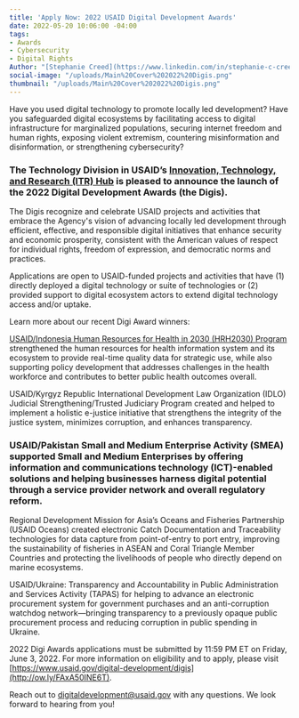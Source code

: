 ```yaml
---
title: 'Apply Now: 2022 USAID Digital Development Awards'
date: 2022-05-20 10:06:00 -04:00
tags:
- Awards
- Cybersecurity
- Digital Rights
Author: "[Stephanie Creed](https://www.linkedin.com/in/stephanie-c-creed/)"
social-image: "/uploads/Main%20Cover%202022%20Digis.png"
thumbnail: "/uploads/Main%20Cover%202022%20Digis.png"
---
```


Have you used digital technology to promote locally led development? Have you safeguarded digital ecosystems by facilitating access to digital infrastructure for marginalized populations, securing internet freedom and human rights, exposing violent extremism, countering misinformation and disinformation, or strengthening cybersecurity?

<!--more-->

### The Technology Division in USAID’s [Innovation, Technology, and Research (ITR) Hub](https://www.usaid.gov/innovation-technology-research) is pleased to announce the launch of the 2022 Digital Development Awards (the Digis).

The Digis recognize and celebrate USAID projects and activities that embrace the Agency's vision of advancing locally led development through efficient, effective, and responsible digital initiatives that enhance security and economic prosperity, consistent with the American values of respect for individual rights, freedom of expression, and democratic norms and practices. 

Applications are open to USAID-funded projects and activities that have (1) directly deployed a digital technology or suite of technologies or (2) provided support to digital ecosystem actors to extend digital technology access and/or uptake. 

Learn more about our recent Digi Award winners: 

[USAID/Indonesia Human Resources for Health in 2030 (HRH2030) Program](https://hrh2030program.org/final-report-indonesia/)  strengthened the human resources for health information system and its ecosystem to provide real-time quality data for strategic use, while also supporting policy development that addresses challenges in the health workforce and contributes to better public health outcomes overall.

USAID/Kyrgyz Republic International Development Law Organization (IDLO) Judicial Strengthening/Trusted Judiciary Program created and helped to implement a holistic e-justice initiative that strengthens the integrity of the justice system, minimizes corruption, and enhances transparency.

### USAID/Pakistan Small and Medium Enterprise Activity (SMEA) supported Small and Medium Enterprises by offering information and communications technology (ICT)-enabled solutions and helping businesses harness digital potential through a service provider network and overall regulatory reform.

Regional Development Mission for Asia’s Oceans and Fisheries Partnership (USAID Oceans) created electronic Catch Documentation and Traceability technologies for data capture from point-of-entry to port entry, improving the sustainability of fisheries in ASEAN and Coral Triangle Member Countries and protecting the livelihoods of people who directly depend on marine ecosystems.

USAID/Ukraine: Transparency and Accountability in Public Administration and Services Activity (TAPAS) for helping to advance an electronic procurement system for government purchases and an anti-corruption watchdog network—bringing transparency to a previously opaque public procurement process and reducing corruption in public spending in Ukraine. 

2022 Digi Awards applications must be submitted by 11:59 PM ET on Friday, June 3, 2022. For more information on eligibility and to apply, please visit [https://www.usaid.gov/digital-development/digis](http://ow.ly/FAxA50INE6T). 

Reach out to [digitaldevelopment@usaid.gov](mailto:digitaldevelopment@usaid.gov) with any questions. We look forward to hearing from you!